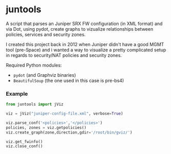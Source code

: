 # juntools
A script that parses an Juniper SRX FW configuration (in XML format) and via Dot, using pydot, create graphs to vizualize relationships between policies, services and security zones.

I created this project back in 2012 when Juniper didn't have a good MGMT tool (pre-Space) and i wanted a way to visualize a pretty complicated setup in regards to security/NAT policies and security zones.

Required Python modules:
* `pydot` (and Graphviz binaries)
* `BeautifulSoup` (the one used in this case is pre-bs4)

### Example

```python
from juntools import jViz

viz = jViz("juniper-config-file.xml", verbose=True)

viz.parse_conf('<policies>','</policies>')
policies, zones = viz.getpolicies()
viz.create_graph(zone,direction,gdir='/root/bin/gviz/')

viz.get_fwinfo()
viz.close_conf()
```
